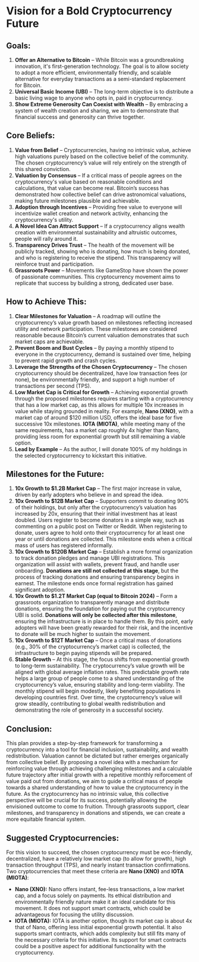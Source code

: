 # Vision for a Bold Cryptocurrency Future

## Goals:

1. **Offer an Alternative to Bitcoin** – While Bitcoin was a groundbreaking innovation, it's first-generation technology. The goal is to allow society to adopt a more efficient, environmentally friendly, and scalable alternative for everyday transactions as a semi-standard replacement for Bitcoin.
2. **Universal Basic Income (UBI)** – The long-term objective is to distribute a basic living wage to anyone who opts in, paid in cryptocurrency.
3. **Show Extreme Generosity Can Coexist with Wealth** – By embracing a system of wealth creation and sharing, we aim to demonstrate that financial success and generosity can thrive together.

## Core Beliefs:

1. **Value from Belief** – Cryptocurrencies, having no intrinsic value, achieve high valuations purely based on the collective belief of the community. The chosen cryptocurrency’s value will rely entirely on the strength of this shared conviction.
2. **Valuation by Consensus** – If a critical mass of people agrees on the cryptocurrency's value based on reasonable conditions and calculations, that value can become real. Bitcoin’s success has demonstrated how collective belief can drive astronomical valuations, making future milestones plausible and achievable.
3. **Adoption through Incentives** – Providing free value to everyone will incentivize wallet creation and network activity, enhancing the cryptocurrency's utility.
4. **A Novel Idea Can Attract Support** – If a cryptocurrency aligns wealth creation with environmental sustainability and altruistic outcomes, people will rally around it.
5. **Transparency Drives Trust** – The health of the movement will be publicly tracked, showing who is donating, how much is being donated, and who is registering to receive the stipend. This transparency will reinforce trust and participation.
6. **Grassroots Power** – Movements like GameStop have shown the power of passionate communities. This cryptocurrency movement aims to replicate that success by building a strong, dedicated user base.

## How to Achieve This:

1. **Clear Milestones for Valuation** – A roadmap will outline the cryptocurrency’s value growth based on milestones reflecting increased utility and network participation. These milestones are considered reasonable because Bitcoin’s current valuation demonstrates that such market caps are achievable.
2. **Prevent Boom and Bust Cycles** – By paying a monthly stipend to everyone in the cryptocurrency, demand is sustained over time, helping to prevent rapid growth and crash cycles.
3. **Leverage the Strengths of the Chosen Cryptocurrency** – The chosen cryptocurrency should be decentralized, have low transaction fees (or none), be environmentally friendly, and support a high number of transactions per second (TPS).
4. **Low Market Cap is Critical for Growth** – Achieving exponential growth through the proposed milestones requires starting with a cryptocurrency that has a low market cap, as this allows for multiple 10x increases in value while staying grounded in reality. For example, **Nano (XNO)**, with a market cap of around $120 million USD, offers the ideal base for five successive 10x milestones. **IOTA (MIOTA)**, while meeting many of the same requirements, has a market cap roughly 4x higher than Nano, providing less room for exponential growth but still remaining a viable option.
5. **Lead by Example** – As the author, I will donate 100% of my holdings in the selected cryptocurrency to kickstart this initiative.

## Milestones for the Future:

1. **10x Growth to $1.2B Market Cap** – The first major increase in value, driven by early adopters who believe in and spread the idea.
2. **10x Growth to $12B Market Cap** – Supporters commit to donating 90% of their holdings, but only after the cryptocurrency’s valuation has increased by 20x, ensuring that their initial investment has at least doubled. Users register to become donators in a simple way, such as commenting on a public post on Twitter or Reddit. When registering to donate, users agree to hold onto their cryptocurrency for at least one year or until donations are collected. This milestone ends when a critical mass of users has registered informally.
3. **10x Growth to $120B Market Cap** – Establish a more formal organization to track donation pledges and manage UBI registrations. This organization will assist with wallets, prevent fraud, and handle user onboarding. **Donations are still not collected at this stage**, but the process of tracking donations and ensuring transparency begins in earnest. The milestone ends once formal registration has gained significant adoption.
4. **10x Growth to $1.2T Market Cap (equal to Bitcoin 2024)** – Form a grassroots organization to transparently manage and distribute donations, ensuring the foundation for paying out the cryptocurrency UBI is solid. **Donations will only be collected after this milestone**, ensuring the infrastructure is in place to handle them. By this point, early adopters will have been greatly rewarded for their risk, and the incentive to donate will be much higher to sustain the movement.
5. **10x Growth to $12T Market Cap** – Once a critical mass of donations (e.g., 30% of the cryptocurrency’s market cap) is collected, the infrastructure to begin paying stipends will be prepared.
6. **Stable Growth** – At this stage, the focus shifts from exponential growth to long-term sustainability. The cryptocurrency’s value growth will be aligned with global average inflation rates. This predictable growth rate helps a large group of people come to a shared understanding of the cryptocurrency’s value, ensuring stability and long-term viability. The monthly stipend will begin modestly, likely benefiting populations in developing countries first. Over time, the cryptocurrency’s value will grow steadily, contributing to global wealth redistribution and demonstrating the role of generosity in a successful society.

## Conclusion:

This plan provides a step-by-step framework for transforming a cryptocurrency into a tool for financial inclusion, sustainability, and wealth redistribution. Valuation cannot be dictated but rather emerges organically from collective belief. By proposing a novel idea with a mechanism for reinforcing value through achieving challenging milestones and a calculable future trajectory after initial growth with a repetitive monthly reiforcement of value paid out from donations, we aim to guide a critical mass of people towards a shared understanding of how to value the cryptocurrency in the future. As the cryptocurrency has no intrinsic value, this collective perspective will be crucial for its success, potentially allowing the envisioned outcome to come to fruition. Through grassroots support, clear milestones, and transparency in donations and stipends, we can create a more equitable financial system.

## Suggested Cryptocurrencies:

For this vision to succeed, the chosen cryptocurrency must be eco-friendly, decentralized, have a relatively low market cap (to allow for growth), high transaction throughput (TPS), and nearly instant transaction confirmations. Two cryptocurrencies that meet these criteria are **Nano (XNO)** and **IOTA (MIOTA)**:

- **Nano (XNO):** Nano offers instant, fee-less transactions, a low market cap, and a focus solely on payments. Its ethical distribution and environmentally friendly nature make it an ideal candidate for this movement. It does not support smart contracts, which could be advantageous for focusing the utility discussion.
- **IOTA (MIOTA):** IOTA is another option, though its market cap is about 4x that of Nano, offering less initial exponential growth potential. It also supports smart contracts, which adds complexity but still fits many of the necessary criteria for this initiative. Its support for smart contracts could be a positive aspect for additional functionality with the cryptocurrency.
